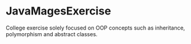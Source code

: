 # JavaMagesExercise
College exercise solely focused on OOP concepts such as inheritance, polymorphism and abstract classes.
